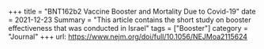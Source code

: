 +++ 
title = "BNT162b2 Vaccine Booster and Mortality Due to Covid-19"
date = 2021-12-23 
Summary = "This article contains the short study on booster effectiveness that was conducted in Israel" 
tags = ["Booster"] 
category = "Journal" 
+++ 
url: https://www.nejm.org/doi/full/10.1056/NEJMoa2115624

